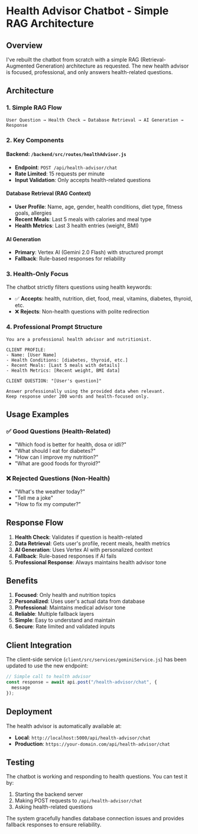# Health Advisor Chatbot - Simple RAG Architecture

## Overview
I've rebuilt the chatbot from scratch with a simple RAG (Retrieval-Augmented Generation) architecture as requested. The new health advisor is focused, professional, and only answers health-related questions.

## Architecture

### 1. **Simple RAG Flow**
```
User Question → Health Check → Database Retrieval → AI Generation → Response
```

### 2. **Key Components**

#### Backend: `/backend/src/routes/healthAdvisor.js`
- **Endpoint**: `POST /api/health-advisor/chat`
- **Rate Limited**: 15 requests per minute
- **Input Validation**: Only accepts health-related questions

#### Database Retrieval (RAG Context)
- **User Profile**: Name, age, gender, health conditions, diet type, fitness goals, allergies
- **Recent Meals**: Last 5 meals with calories and meal type
- **Health Metrics**: Last 3 health entries (weight, BMI)

#### AI Generation
- **Primary**: Vertex AI (Gemini 2.0 Flash) with structured prompt
- **Fallback**: Rule-based responses for reliability

### 3. **Health-Only Focus**
The chatbot strictly filters questions using health keywords:
- ✅ **Accepts**: health, nutrition, diet, food, meal, vitamins, diabetes, thyroid, etc.
- ❌ **Rejects**: Non-health questions with polite redirection

### 4. **Professional Prompt Structure**
```
You are a professional health advisor and nutritionist.

CLIENT PROFILE:
- Name: [User Name]
- Health Conditions: [diabetes, thyroid, etc.]
- Recent Meals: [Last 5 meals with details]
- Health Metrics: [Recent weight, BMI data]

CLIENT QUESTION: "[User's question]"

Answer professionally using the provided data when relevant.
Keep response under 200 words and health-focused only.
```

## Usage Examples

### ✅ **Good Questions** (Health-Related)
- "Which food is better for health, dosa or idli?"
- "What should I eat for diabetes?"
- "How can I improve my nutrition?"
- "What are good foods for thyroid?"

### ❌ **Rejected Questions** (Non-Health)
- "What's the weather today?"
- "Tell me a joke"
- "How to fix my computer?"

## Response Flow

1. **Health Check**: Validates if question is health-related
2. **Data Retrieval**: Gets user's profile, recent meals, health metrics
3. **AI Generation**: Uses Vertex AI with personalized context
4. **Fallback**: Rule-based responses if AI fails
5. **Professional Response**: Always maintains health advisor tone

## Benefits

1. **Focused**: Only health and nutrition topics
2. **Personalized**: Uses user's actual data from database
3. **Professional**: Maintains medical advisor tone
4. **Reliable**: Multiple fallback layers
5. **Simple**: Easy to understand and maintain
6. **Secure**: Rate limited and validated inputs

## Client Integration

The client-side service (`client/src/services/geminiService.js`) has been updated to use the new endpoint:

```javascript
// Simple call to health advisor
const response = await api.post("/health-advisor/chat", {
  message
});
```

## Deployment

The health advisor is automatically available at:
- **Local**: `http://localhost:5000/api/health-advisor/chat`
- **Production**: `https://your-domain.com/api/health-advisor/chat`

## Testing

The chatbot is working and responding to health questions. You can test it by:
1. Starting the backend server
2. Making POST requests to `/api/health-advisor/chat`
3. Asking health-related questions

The system gracefully handles database connection issues and provides fallback responses to ensure reliability.